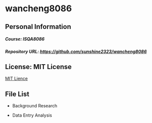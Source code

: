 # wancheng8086
## **Personal Information**
##### Course: ISQA8086
##### Repository URL: https://github.com/sunshine2323/wancheng8086

## **License: MIT License**
[MIT Lience](https://en.wikipedia.org/wiki/MIT_License)

## File List

* Background Research

* Data Entry Analysis
